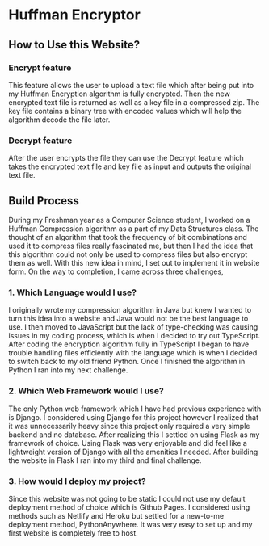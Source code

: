 # Huffman Encryptor
## How to Use this Website?
### Encrypt feature
This feature allows the user to upload a text file which after being put into my Huffman Encryption algorithm is fully encrypted. Then the new encrypted text file is returned as well as a key file in a compressed zip. The key file contains a binary tree with encoded values which will help the algorithm decode the file later.
### Decrypt feature
After the user encrypts the file they can use the Decrypt feature which takes the encrypted text file and key file as input and outputs the original text file.
## Build Process
During my Freshman year as a Computer Science student, I worked on a Huffman Compression algorithm as a part of my Data Structures class.
The thought of an algorithm that took the frequency of bit combinations and used it to compress files really fascinated me, but then I had the idea that this algorithm could not only be used to compress files but also encrypt them as well.
With this new idea in mind, I set out to implement it in website form. On the way to completion, I came across three challenges,
### 1. Which Language would I use?
I originally wrote my compression algorithm in Java but knew I wanted to turn this idea into a website and Java would not be the best language to use. I then moved to JavaScript but the lack of type-checking was causing issues in my coding process, which is when I decided to try out TypeScript.
After coding the encryption algorithm fully in TypeScript I began to have trouble handling files efficiently with the language which is when I decided to switch back to my old friend Python. Once I finished the algorithm in Python I ran into my next challenge.
### 2. Which Web Framework would I use?
The only Python web framework which I have had previous experience with is Django. I considered using Django for this project however I realized that it was unnecessarily heavy since this project only required a very simple backend and no database.
After realizing this I settled on using Flask as my framework of choice. Using Flask was very enjoyable and did feel like a lightweight version of Django with all the amenities I needed. After building the website in Flask I ran into my third and final challenge.
### 3. How would I deploy my project?
Since this website was not going to be static I could not use my default deployment method of choice which is Github Pages. I considered using methods such as Netlify and Heroku but settled for a new-to-me deployment method, PythonAnywhere. It was very easy to  set up and my first website is completely free to host.
